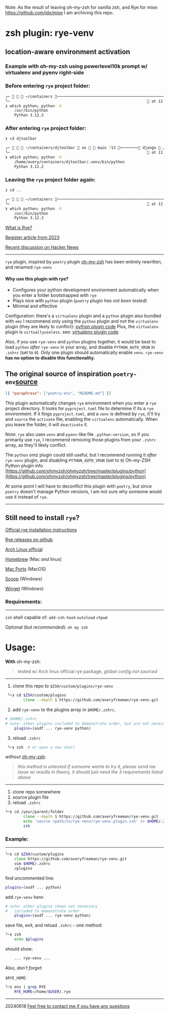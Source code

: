 Note: As the result of leaving oh-my-zsh for vanilla zsh, and Rye for mise: https://github.com/jdx/mise I am archiving this repo.

# zsh plugin: rye-venv
location-aware environment activation
---

### Example with oh-my-zsh using powerlevel10k prompt w/ virtualenv and pyenv right-side

### Before entering `rye` project folder:

```zsh
╭─    ~/containers ────────────────────────────────────────────────────────────╮
╰─                                                              at 12:33:24 PM  ─╯
❯ which python; python -V
	/usr/bin/python
	Python 3.12.3
``` 

### After entering `rye` project folder:

```zsh
❯ cd djtoolbar

╭─    ~/containers/djtoolbar  on   main ?13 ──────── django  ╱ 3.12.2   ─╮
╰─                                                              at 11:43:54 AM  ─╯
❯ which python; python -V
	/home/avery/containers/djtoolbar/.venv/bin/python
	Python 3.12.2
```

### Leaving the `rye` project folder again:

```zsh
❯ cd ..

╭─    ~/containers ────────────────────────────────────────────────────────────╮
╰─                                                              at 12:33:24 PM  ─╯
❯ which python; python -V
	/usr/bin/python
	Python 3.12.3
``` 


[What is Rye?](https://rye-up.com/)

[Register article from 2023](https://www.theregister.com/2023/05/04/a_python_tool_called_rye/)

[Recent discussion on Hacker News](https://news.ycombinator.com/item?id=39249005)

---
`rye` plugin, inspired by `poetry` plugin [oh-my-zsh](https://github.com/ohmyzsh/ohmyzsh) has been entirely rewritten, and renamed `rye-venv`

#### Why use this plugin with rye?
 - Configures your python development environment automatically when you enter a folder bootstrapped with `rye`
 - Plays nice with `python` plugin (`poetry` _plugin has not been tested_) 
 - Minimal and effective

 Configuration: there's a `virtualenv` plugin and a `python` plugin also bundled with `omz`
 I recommend only using the `python` plugin and _not_ the `virtualenv` plugin (they are likely to conflict): [python plugin code](https://github.com/ohmyzsh/ohmyzsh/blob/master/plugins/python/python.plugin.zsh) Plus, the `virtualenv` plugin is `virtuallyuseless`. see: [virtualenv plugin code](https://github.com/ohmyzsh/ohmyzsh/blob/master/plugins/virtualenv/virtualenv.plugin.zsh) 

 Also, if you use `rye-venv` and `python` plugins together, it would be best to load
 `python` _after_ `rye-venv` in your array, and disable `PYTHON_AUTO_VRUN` in `.zshrc` (set to `0`).  Only one plugin should automatically enable `venv`. `rye-venv` **has no option to disable this functionality.**

The original source of inspiration `poetry-env`[source](https://github.com/ohmyzsh/ohmyzsh/tree/master/plugins/poetry-env)
---
```json
[{ "paraphrase": ["poetry-env", "README.md"] }]
```
This plugin automatically changes `rye` environment when you enter a `rye` project directory. It looks for `pyproject.toml` file to determine if its a `rye` environment.  If it fings `pyproject.toml`, and a `venv` is defined by `rye`, it'll try and `source` the `activate` file, enabling the `virtualenv` automatically. When you leave the folder, it will `deactivate` it.

Note: `rye` also uses `venv` and `pyenv`-like file `.python-version`, so if you primarily use `rye`, I recommend removing those plugins from your `.zshrc` array, as they'll likely conflict.  

The `python` omz plugin could still useful, but I recommend running it _after_ `rye-venv` plugin, and disabling `PYTHON_AUTO_VRUN` (set to `0`) Oh-my-ZSH Python plugin info [https://github.com/ohmyzsh/ohmyzsh/tree/master/plugins/python](https://github.com/ohmyzsh/ohmyzsh/tree/master/plugins/python)

At some point I will have to deconflict this plugin with `poetry`, but since `poetry` doesn't manage Python versions, I am not sure why someone would use it instead of `rye`.

---

Still need to install `rye`?  
---
[Official rye installation instructions](https://rye-up.com/guide/installation/)

[Rye releases on github](https://github.com/astral-sh/rye/releases)

[Arch Linux official](https://archlinux.org/packages/extra/x86_64/rye/)

[Homebrew](https://formulae.brew.sh/formula/rye) (Mac _and_ linux)

[Mac Ports](https://ports.macports.org/port/rye/) (MacOS)

[Scoop](https://scoop.sh/#/apps?q=rye) (Windows)

[Winget](https://winstall.app/apps/Rye.Rye) (Windows)


### Requirements:
---
`zsh` shell capable of:
		`add-zsh-hook`
		`autoload`
		`chpwd`

Optional (but _recommended_): `oh my zsh`

# Usage:
**With** oh-my-zsh: 
>tested w/ Arch linux official rye package, _global config not sourced_
---
 1. clone this repo to `$ZSH/custom/plugins/rye-venv`
```zsh
 ╰─❯ cd $ZSH/custom/plugins
		clone --depth 1 https://github.com/averyfreeman/rye-venv.git
```
 2. add `rye-venv` to the plugins array in `$HOME/.zshrc`.  
```zsh
# $HOME/.zshrc
# note: other plugins included to demonstrate order, but are not necessary
	plugins=(asdf ... rye-venv python)
```
 3. reload `.zshrc`
```zsh
 ╰─❯ zsh  # or open a new shell
```

_without_ [oh-my-zsh](https://github.com/ohmyzsh/ohmyzsh): 
>_this method is untested_
>_if someone wants to try it, please send me issue w/ results_
>_in theory, it should just need the 3 requirements listed above_
---
 1. clone repo somewhere
 2. source plugin file 
 3. reload `.zshrc` 
```zsh
╰─❯ cd /your/parent/folder
		clone --depth 1 https://github.com/averyfreeman/rye-venv.git
		echo 'source /path/to/rye-venv/rye-venv.plugin.zsh' >> $HOME/.zshrc
		zsh
```



### Example:
---
```zsh
╰─❯ cd $ZSH/custom/plugins
	clone https://github.com/averyfreeman/rye-venv.git
	vim $HOME/.zshrc
	/plugins
```

find uncommented line:
```zsh
plugins=(asdf ... python)
```

add `rye-venv` _here_:
```zsh
# note: other plugins shown not necessary
# 	included to demonstrate order
	plugins=(asdf ... rye-venv python)
```

save file, exit, and reload `.zshrc` - one method: 
```zsh
╰─❯ zsh
	echo $plugins
```

should show: 
```zsh
	... rye-venv ...
```

Also, _don't forget_:

`$RYE_HOME`:
```zsh
╰─❯ env | grep RYE
	RYE_HOME=/home/$USER/.rye
```

--- 
20240618 [Feel free to contact me if you have any questions](https://unixgreybeard.org)

<!-- add this thing about the prompt eventually? 

 -->
